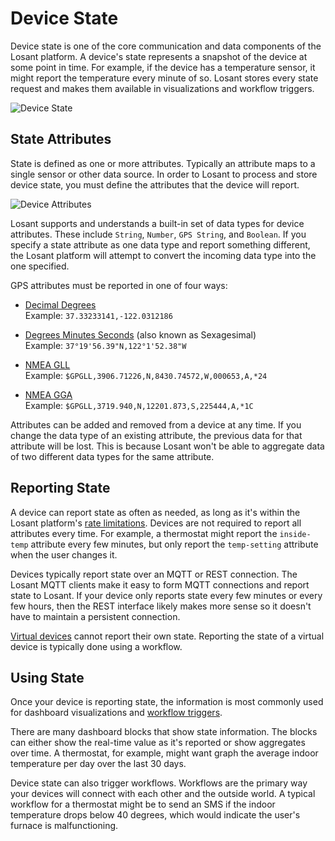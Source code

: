 # Device State

Device state is one of the core communication and data components of the Losant platform. A device's state represents a snapshot of the device at some point in time. For example, if the device has a temperature sensor, it might report the temperature every minute of so. Losant stores every state request and makes them available in visualizations and workflow triggers.

![Device State](/images/devices/state-diagram.png "Device State")

## State Attributes

State is defined as one or more attributes. Typically an attribute maps to a single sensor or other data source. In order to Losant to process and store device state, you must define the attributes that the device will report.

![Device Attributes](/images/devices/device-attributes.png "Device Attributes")

Losant supports and understands a built-in set of data types for device attributes. These include `String`, `Number`, `GPS String`, and `Boolean`. If you specify a state attribute as one data type and report something different, the Losant platform will attempt to convert the incoming data type into the one specified.

GPS attributes must be reported in one of four ways:

*   [Decimal Degrees](https://en.wikipedia.org/wiki/Decimal_degrees)<br/>
    Example: `37.33233141,-122.0312186`

*   [Degrees Minutes Seconds](https://en.wikipedia.org/wiki/Degree_(angle)#Subdivisions) (also known as Sexagesimal)<br/>
    Example: `37°19'56.39"N,122°1'52.38"W`

*   [NMEA GLL](http://www.gpsinformation.org/dale/nmea.htm#GLL)<br/>
    Example: `$GPGLL,3906.71226,N,8430.74572,W,000653,A,*24`

*   [NMEA GGA](http://www.gpsinformation.org/dale/nmea.htm#GGA)<br/>
    Example: `$GPGLL,3719.940,N,12201.873,S,225444,A,*1C`

Attributes can be added and removed from a device at any time. If you change the data type of an existing attribute, the previous data for that attribute will be lost. This is because Losant won't be able to aggregate data of two different data types for the same attribute.

## Reporting State

A device can report state as often as needed, as long as it's within the Losant platform's [rate limitations](/limits/overview). Devices are not required to report all attributes every time. For example, a thermostat might report the `inside-temp` attribute every few minutes, but only report the `temp-setting` attribute when the user changes it.

Devices typically report state over an MQTT or REST connection. The Losant MQTT clients make it easy to form MQTT connections and report state to Losant. If your device only reports state every few minutes or every few hours, then the REST interface likely makes more sense so it doesn't have to maintain a persistent connection.

[Virtual devices](/devices/overview/#device-configuration) cannot report their own state. Reporting the state of a virtual device is typically done using a workflow.

## Using State

Once your device is reporting state, the information is most commonly used for dashboard visualizations and [workflow triggers](/workflows/triggers/device/).

There are many dashboard blocks that show state information. The blocks can either show the real-time value as it's reported or show aggregates over time. A thermostat, for example, might want graph the average indoor temperature per day over the last 30 days.

Device state can also trigger workflows. Workflows are the primary way your devices will connect with each other and the outside world. A typical workflow for a thermostat might be to send an SMS if the indoor temperature drops below 40 degrees, which would indicate the user's furnace is malfunctioning.
